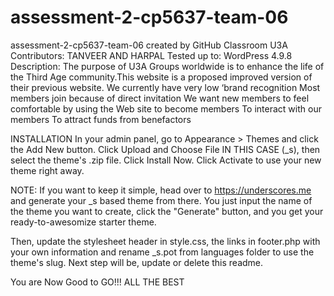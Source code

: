 # assessment-2-cp5637-team-06
assessment-2-cp5637-team-06 created by GitHub Classroom
U3A
Contributors: TANVEER AND HARPAL 
Tested up to: WordPress 4.9.8
Description: The purpose of U3A Groups worldwide is to enhance the life of the Third Age community.This website is a proposed improved version of their previous website.
We currently have very low ‘brand recognition
Most members join because of direct invitation
We want new members to feel comfortable by using the Web site to become members
To interact with our members
To attract funds from benefactors



INSTALLATION
In your admin panel, go to Appearance > Themes and click the Add New button.
Click Upload and Choose File IN THIS CASE (_s), then select the theme's .zip file. Click Install Now.
Click Activate to use your new theme right away.

NOTE: If you want to keep it simple, head over to https://underscores.me and generate your _s based theme from there. You just input the name of the theme you want to create, click the "Generate" button, and you get your ready-to-awesomize starter theme.

Then, update the stylesheet header in style.css, the links in footer.php with your own information and rename _s.pot from languages folder to use the theme's slug. Next step will be, update or delete this readme.

You are Now Good to GO!!!
ALL THE BEST
